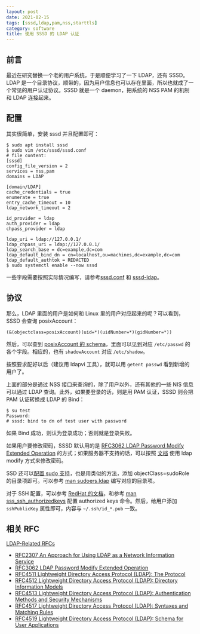 ```yaml
---
layout: post
date: 2021-02-15
tags: [sssd,ldap,pam,nss,starttls]
category: software
title: 使用 SSSD 的 LDAP 认证
---
```


## 前言

最近在研究替换一个老的用户系统，于是顺便学习了一下 LDAP，还有 SSSD。LDAP 是一个目录协议，顺带的，因为用户信息也可以存在里面，所以也就成了一个常见的用户认证协议。SSSD 就是一个 daemon，把系统的 NSS PAM 的机制和 LDAP 连接起来。

## 配置

其实很简单，安装 sssd 并且配置即可：

```shell
$ sudo apt install sssd
$ sudo vim /etc/sssd/sssd.conf
# file content:
[sssd]
config_file_version = 2
services = nss,pam
domains = LDAP

[domain/LDAP]
cache_credentials = true
enumerate = true
entry_cache_timeout = 10
ldap_network_timeout = 2

id_provider = ldap
auth_provider = ldap
chpass_provider = ldap

ldap_uri = ldap://127.0.0.1/
ldap_chpass_uri = ldap://127.0.0.1/
ldap_search_base = dc=example,dc=com
ldap_default_bind_dn = cn=localhost,ou=machines,dc=example,dc=com
ldap_default_authtok = REDACTED
$ sudo systemctl enable --now sssd
```

一些字段需要按照实际情况编写，请参考[sssd.conf](https://manpages.debian.org/testing/sssd-common/sssd.conf.5.en.html) 和 [sssd-ldap](https://manpages.debian.org/testing/sssd-ldap/sssd-ldap.5.en.html)。

## 协议

那么，LDAP 里面的用户是如何和 Linux 里的用户对应起来的呢？可以看到，SSSD 会查询 posixAccount：

```text
(&(objectclass=posixAccount)(uid=*)(uidNumber=*)(gidNumber=*))
```

然后，可以查到 [posixAccount 的 schema](https://ldapwiki.com/wiki/PosixAccount)，里面可以见到对应 `/etc/passwd` 的各个字段。相应的，也有 `shadowAccount` 对应 `/etc/shadow`。

按照要求配好以后（建议用 ldapvi 工具），就可以用 `getent passwd` 看到新增的用户了。

上面的部分是通过 NSS 接口来查询的，除了用户以外，还有其他的一些 NIS 信息可以通过 LDAP 查询。此外，如果要登录的话，则是用 PAM 认证，SSSD 则会把 PAM 认证转换成 LDAP 的 Bind：

```shell
$ su test
Password:
# sssd: bind to dn of test user with password
```

如果 Bind 成功，则认为登录成功；否则就是登录失败。

如果用户要修改密码，SSSD 默认用的是 [RFC3062 LDAP Password Modify Extended Operation](https://tools.ietf.org/html/rfc3062) 的方式；如果服务器不支持的话，可以按照 [文档](https://sssd.io/docs/design_pages/chpass_without_exop.html) 使用 ldap modify 方式来修改密码。

SSD 还可以[配置 sudo 支持](https://linux.die.net/man/5/sssd-sudo)，也是用类似的方法，添加 objectClass=sudoRole 的目录项即可。可以参考 [man sudoers.ldap](https://linux.die.net/man/5/sudoers.ldap) 编写对应的目录项。

对于 SSH 配置，可以参考 [RedHat 的文档](https://access.redhat.com/documentation/en-us/red_hat_enterprise_linux/6/html/deployment_guide/openssh-sssd)，和参考 [man sss_ssh_authorizedkeys](https://www.systutorials.com/docs/linux/man/1-sss_ssh_authorizedkeys/) 配置 authorized keys 命令。然后，给用户添加 `sshPublicKey` 属性即可，内容与 `~/.ssh/id_*.pub` 一致。

## 相关 RFC

[LDAP-Related RFCs](https://ldap.com/ldap-related-rfcs/)

- [RFC2307 An Approach for Using LDAP as a Network Information Service](https://tools.ietf.org/html/rfc2307)
- [RFC3062 LDAP Password Modify Extended Operation](https://tools.ietf.org/html/rfc3062)
- [RFC4511 Lightweight Directory Access Protocol (LDAP): The Protocol](https://tools.ietf.org/html/rfc4511)
- [RFC4512 Lightweight Directory Access Protocol (LDAP): Directory Information Models](https://tools.ietf.org/html/rfc4512)
- [RFC4513 Lightweight Directory Access Protocol (LDAP): Authentication Methods and Security Mechanisms](https://tools.ietf.org/html/rfc4513)
- [RFC4517 Lightweight Directory Access Protocol (LDAP): Syntaxes and Matching Rules](https://tools.ietf.org/html/rfc4517)
- [RFC4519 Lightweight Directory Access Protocol (LDAP): Schema for User Applications](https://tools.ietf.org/html/rfc4519)
